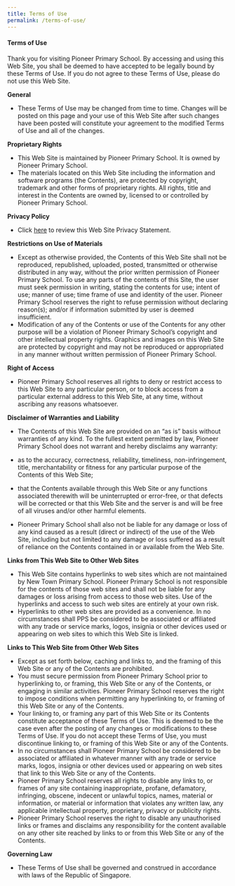 ```yaml
---
title: Terms of Use
permalink: /terms-of-use/
---
```

#### Terms of Use

Thank you for visiting Pioneer Primary School. By accessing and using this Web Site, you shall be deemed to have accepted to be legally bound by these Terms of Use. If you do not agree to these Terms of Use, please do not use this Web Site.

**General**

*   These Terms of Use may be changed from time to time. Changes will be posted on this page and your use of this Web Site after such changes have been posted will constitute your agreement to the modified Terms of Use and all of the changes.

**Proprietary Rights**

*   This Web Site is maintained by Pioneer Primary School. It is owned by Pioneer Primary School.
*   The materials located on this Web Site including the information and software programs (the Contents), are protected by copyright, trademark and other forms of proprietary rights. All rights, title and interest in the Contents are owned by, licensed to or controlled by Pioneer Primary School.

**Privacy Policy**

*   Click [here](https://newtownpri.moe.edu.sg/ntps/privacy-policy) to review this Web Site Privacy Statement.

**Restrictions on Use of Materials**

*   Except as otherwise provided, the Contents of this Web Site shall not be reproduced, republished, uploaded, posted, transmitted or otherwise distributed in any way, without the prior written permission of Pioneer Primary School. To use any parts of the contents of this Site, the user must seek permission in writing, stating the contents for use; intent of use; manner of use; time frame of use and identity of the user. Pioneer Primary School reserves the right to refuse permission without declaring reason(s); and/or if information submitted by user is deemed insufficient.
*   Modification of any of the Contents or use of the Contents for any other purpose will be a violation of Pioneer Primary School’s copyright and other intellectual property rights. Graphics and images on this Web Site are protected by copyright and may not be reproduced or appropriated in any manner without written permission of Pioneer Primary School.

**Right of Access**

*   Pioneer Primary School reserves all rights to deny or restrict access to this Web Site to any particular person, or to block access from a particular external address to this Web Site, at any time, without ascribing any reasons whatsoever.

**Disclaimer of Warranties and Liability**

*   The Contents of this Web Site are provided on an “as is” basis without warranties of any kind. To the fullest extent permitted by law, Pioneer Primary School does not warrant and hereby disclaims any warranty:
    
*   as to the accuracy, correctness, reliability, timeliness, non-infringement, title, merchantability or fitness for any particular purpose of the Contents of this Web Site;
*   that the Contents available through this Web Site or any functions associated therewith will be uninterrupted or error-free, or that defects will be corrected or that this Web Site and the server is and will be free of all viruses and/or other harmful elements.
    
*   Pioneer Primary School shall also not be liable for any damage or loss of any kind caused as a result (direct or indirect) of the use of the Web Site, including but not limited to any damage or loss suffered as a result of reliance on the Contents contained in or available from the Web Site.

**Links from This Web Site to Other Web Sites** 

*   This Web Site contains hyperlinks to web sites which are not maintained by New Town Primary School. Pioneer Primary School is not responsible for the contents of those web sites and shall not be liable for any damages or loss arising from access to those web sites. Use of the hyperlinks and access to such web sites are entirely at your own risk.
*   Hyperlinks to other web sites are provided as a convenience. In no circumstances shall PPS be considered to be associated or affiliated with any trade or service marks, logos, insignia or other devices used or appearing on web sites to which this Web Site is linked.

**Links to This Web Site from Other Web Sites** 

*   Except as set forth below, caching and links to, and the framing of this Web Site or any of the Contents are prohibited.
*   You must secure permission from Pioneer Primary School prior to hyperlinking to, or framing, this Web Site or any of the Contents, or engaging in similar activities. Pioneer Primary School reserves the right to impose conditions when permitting any hyperlinking to, or framing of this Web Site or any of the Contents.
*   Your linking to, or framing any part of this Web Site or its Contents constitute acceptance of these Terms of Use. This is deemed to be the case even after the posting of any changes or modifications to these Terms of Use. If you do not accept these Terms of Use, you must discontinue linking to, or framing of this Web Site or any of the Contents.
*   In no circumstances shall Pioneer Primary School be considered to be associated or affiliated in whatever manner with any trade or service marks, logos, insignia or other devices used or appearing on web sites that link to this Web Site or any of the Contents.
*   Pioneer Primary School reserves all rights to disable any links to, or frames of any site containing inappropriate, profane, defamatory, infringing, obscene, indecent or unlawful topics, names, material or information, or material or information that violates any written law, any applicable intellectual property, proprietary, privacy or publicity rights.
*   Pioneer Primary School reserves the right to disable any unauthorised links or frames and disclaims any responsibility for the content available on any other site reached by links to or from this Web Site or any of the Contents.

**Governing Law**

*   These Terms of Use shall be governed and construed in accordance with laws of the Republic of Singapore.